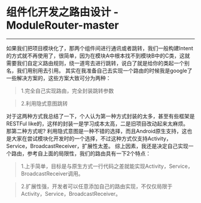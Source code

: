 # 组件化开发之路由设计 - ModuleRouter-master

------


如果我们把项目模块化了，那两个组件间进行通讯或者跳转，我们一般构建Intent的方式就不再使用了，很简单，因为在模块A中根本找不到模块B中的C类，这就需要我们自定义路由规则，绕一道弯去进行跳转，说白了就是给你的类起一个别名，我们用别用去引用。 其实在我准备自己去实现一个路由的时候我是google了一些解决方案的，这些方案大致可分为两种：

 > 1.完全自己实现路由，完全封装跳转参数

 > 2.利用隐式意图跳转

对于这两种方式我总结了一下，个人认为第一种方式封装的太多，甚至有些框架是RESTFul like的，这样的封装一是学习成本太高，二是旧项目改动起来太麻烦。 那第二种方式呢? 利用隐式意图是一种不错的选择，而且Android原生支持，这也是大家在尝试模块化开发时的一个选择，不过这种方式仅支持Activity，Service，BroadcastReceiver，扩展性太差。 综上因素，我还是决定自己实现一个路由，参考自上面的局限性，我们的路由具有一下2个特点：

 > 1.上手简单，目标是与原生方式一行代码之差就能实现Activity，Service，BroadcastReceiver调用。

 > 2.扩展性强，开发者可以任意添加自己的路由实现，不仅仅局限于Activity，Service，BroadcastReceiver。

